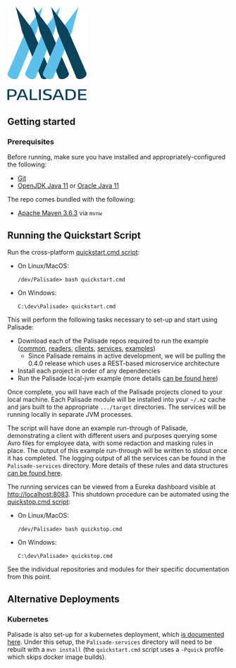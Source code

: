 
<!---
Copyright 2020 Crown Copyright

Licensed under the Apache License, Version 2.0 (the "License");
you may not use this file except in compliance with the License.
You may obtain a copy of the License at

  http://www.apache.org/licenses/LICENSE-2.0

Unless required by applicable law or agreed to in writing, software
distributed under the License is distributed on an "AS IS" BASIS,
WITHOUT WARRANTIES OR CONDITIONS OF ANY KIND, either express or implied.
See the License for the specific language governing permissions and
limitations under the License.
--->

# <img src="logos/logo.svg" width="180">

## Getting started

### Prerequisites
Before running, make sure you have installed and appropriately-configured the following:
* [Git](https://git-scm.com/downloads)
* [OpenJDK Java 11](https://openjdk.java.net/projects/jdk/11/) or [Oracle Java 11](https://www.oracle.com/java/technologies/javase-jdk11-downloads.html)

The repo comes bundled with the following:
* [Apache Maven 3.6.3](https://maven.apache.org/download.cgi) via `mvnw`

## Running the Quickstart Script
Run the cross-platform [quickstart.cmd script](quickstart.cmd):
* On Linux/MacOS:
  ```
  /dev/Palisade> bash quickstart.cmd
  ```
* On Windows:
  ```
  C:\dev\Palisade> quickstart.cmd
  ```

This will perform the following tasks necessary to set-up and start using Palisade:
* Download each of the Palisade repos required to run the example ([common](https://https://github.com/gchq/Palisade-common), [readers](https://github.com/gchq/Palisade-readers), [clients](https://github.com/gchq/Palisade-clients), [services](https://github.com/gchq/Palisade-services), [examples](https://github.com/gchq/Palisade-examples))
    - Since Palisade remains in active development, we will be pulling the 0.4.0 release which uses a REST-based microservice architecture
* Install each project in order of any dependencies
* Run the Palisade local-jvm example (more details [can be found here](https://github.com/gchq/Palisade-examples/tree/develop/deployment/local-jvm))

Once complete, you will have each of the Palisade projects cloned to your local machine.
Each Palisade module will be installed into your `~/.m2` cache and jars built to the appropriate `.../target` directories.
The services will be running locally in separate JVM processes.

The script will have done an example run-through of Palisade, demonstrating a client with different users and purposes querying some Avro files for employee data, with some redaction and masking rules in place.
The output of this example run-through will be written to stdout once it has completed.
The logging output of all the services can be found in the `Palisade-services` directory.
More details of these rules and data structures [can be found here](https://github.com/gchq/Palisade-examples/tree/develop/example-library).

The running services can be viewed from a Eureka dashboard visible at [http://localhost:8083](http://localhost:8083).
This shutdown procedure can be automated using the [quickstop.cmd script](quickstop.cmd):
* On Linux/MacOS:
  ```
  /dev/Palisade> bash quickstop.cmd
  ```
* On Windows:
  ```
  C:\dev\Palisade> quickstop.cmd
  ```
See the individual repositories and modules for their specific documentation from this point.

## Alternative Deployments

### Kubernetes
Palisade is also set-up for a kubernetes deployment, which [is documented here](https://github.com/gchq/Palisade-examples/tree/develop/deployment/local-k8s).
Under this setup, the `Palisade-services` directory will need to be rebuilt with a `mvn install` (the `quickstart.cmd` script uses a `-Pquick` profile which skips docker image builds).
